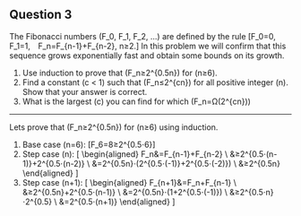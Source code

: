 ## Question 3
The Fibonacci numbers \(F_0, F_1, F_2, …\) are defined by the rule \[F_0=0, F_1=1, F_n=F_{n-1}+F_{n-2}, n≥2.\] In this problem we will confirm that this sequence grows exponentially fast and obtain some bounds on its growth.

1) Use induction to prove that \(F_n≥2^{0.5n}\) for \(n≥6\).
2) Find a constant \(c < 1\) such that \(F_n≤2^{cn}\) for all positive integer \(n\). Show that your answer is correct.
3) What is the largest \(c\) you can find for which \(F_n=Ω(2^{cn})\)

---

Lets prove that \(F_n≥2^{0.5n}\) for \(n≥6\) using induction.

1) Base case \(n=6\): \[F_6=8≥2^{0.5⋅6}\]
2) Step case \(n\): \[
\begin{aligned}
F_n&=F_{n-1}+F_{n-2} \\
   &≥2^{0.5⋅(n-1)}+2^{0.5⋅(n-2)} \\
   &=2^{0.5n}⋅(2^{0.5⋅(-1)}+2^{0.5⋅(-2)}) \\
   &≥2^{0.5n}
\end{aligned}
\]
3) Step case \(n+1\): \[
\begin{aligned}
F_{n+1}&=F_n+F_{n-1} \\
       &≥2^{0.5n}+2^{0.5⋅(n-1)} \\
       &=2^{0.5n}⋅(1+2^{0.5⋅(-1)}) \\
       &≥2^{0.5⋅n}⋅2^{0.5} \\
       &=2^{0.5⋅(n+1)}
\end{aligned}
\]
